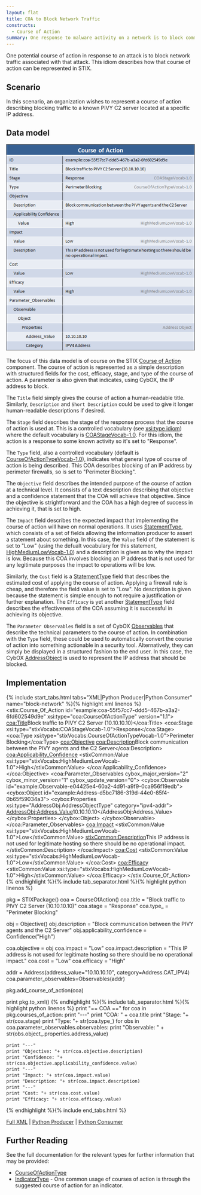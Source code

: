 ```yaml
---
layout: flat
title: COA to Block Network Traffic
constructs:
  - Course of Action
summary: One response to malware activity on a network is to block command and control server traffic at an external firewall. This idiom describes a course of action to implement such a block.
---
```


One potential course of action in response to an attack is to block network traffic associated with that attack. This idiom describes how that course of action can be represented in STIX.

## Scenario

In this scenario, an organization wishes to represent a course of action describing blocking traffic to a known PIVY C2 server located at a specific IP address.

## Data model

<img src="diagram.png" alt="Blocking Network Traffic" class="aside-text" />

The focus of this data model is of course on the STIX [Course of Action](/data-model/{{site.current_version}}/coa/CourseOfActionType) component. The course of action is represented as a simple description with structured fields for the cost, efficacy, stage, and type of the course of action. A parameter is also given that indicates, using CybOX, the IP address to block.

The `Title` field simply gives the course of action a human-readable title. Similarly, `Description` and `Short Description` could be used to give it longer human-readable descriptions if desired.

The `Stage` field describes the stage of the response process that the course of action is used at. This is a controlled vocabulary (see [xsi:type idiom](/documentation/concepts/xsi-type)) where the default vocabulary is [COAStageVocab-1.0](/data-model/{{site.current_version}}/stixVocabs/COAStageVocab-1.0). For this idiom, the action is a response to some known activity so it's set to "Response".

The `Type` field, also a controlled vocabulary (default is [CourseOfActionTypeVocab-1.0](/data-model/{{site.current_version}}/stixVocabs/CourseOfActionTypeVocab-1.0)), indicates what general type of course of action is being described. This COA describes blocking of an IP address by perimeter firewalls, so is set to "Perimeter Blocking".

The `Objective` field describes the intended purpose of the course of action at a technical level. It consists of a text description describing that objective and a confidence statement that the COA will achieve that objective. Since the objective is strightforward and the COA has a high degree of success in achieving it, that is set to high.

The `Impact` field describes the expected impact that implementing the course of action will have on normal operations. It uses [StatementType](/data-model/{{site.current_version}}/stixCommon/StatementType), which consists of a set of fields allowing the information producer to assert a statement about something. In this case, the `Value` field of the statement is set to "Low" (using the defualt vocabulary for this statement, [HighMediumLowVocab-1.0](/data-model/{{site.current_version}}/stixVocabs/HighMediumLowVocab-1.0)) and a description is given as to why the impact is low. Because this COA involves blocking an IP address that is not used for any legitimate purposes the impact to operations will be low.

Similarly, the `Cost` field is a [StatementType](/data-model/{{site.current_version}}/stixCommon/StatementType) field that describes the estimated cost of applying the course of action. Applying a firewall rule is cheap, and therefore the field value is set to "Low". No description is given because the statement is simple enough to not require a justification or further explanation. The `Efficacy` is yet another [StatementType](/data-model/{{site.current_version}}/stixCommon/StatementType) field describes the effectiveness of the COA assuming it is successful in achieving its objective.

The `Parameter Observables` field is a set of CybOX [Observables](/data-model/{{site.current_version}}/cybox/ObservablesType) that describe the technical parameters to the course of action. In combination with the `Type` field, these could be used to automatically convert the course of action into something actionable in a security tool. Alternatively, they can simply be displayed in a structured fashion to the end user. In this case, the CybOX [AddressObject](/data-model/{{site.current_version}}/AddressObj/AddressObjectType/) is used to represent the IP address that should be blocked.

## Implementation

{% include start_tabs.html tabs="XML|Python Producer|Python Consumer" name="block-network" %}{% highlight xml linenos %}
<stix:Course_Of_Action id="example:coa-55f57cc7-ddd5-467b-a3a2-6fd602549d9e" xsi:type="coa:CourseOfActionType" version="1.1">
    <coa:Title>Block traffic to PIVY C2 Server (10.10.10.10)</coa:Title>
    <coa:Stage xsi:type="stixVocabs:COAStageVocab-1.0">Response</coa:Stage>
    <coa:Type xsi:type="stixVocabs:CourseOfActionTypeVocab-1.0">Perimeter Blocking</coa:Type>
    <coa:Objective>
        <coa:Description>Block communication between the PIVY agents and the C2 Server</coa:Description>
        <coa:Applicability_Confidence>
            <stixCommon:Value xsi:type="stixVocabs:HighMediumLowVocab-1.0">High</stixCommon:Value>
        </coa:Applicability_Confidence>
    </coa:Objective>
    <coa:Parameter_Observables cybox_major_version="2" cybox_minor_version="1" cybox_update_version="0">
        <cybox:Observable id="example:Observable-e04425e4-60a2-4d91-a9f9-0ca956f19edb">
            <cybox:Object id="example:Address-d5bc7186-319d-44e0-85f4-0b65f59034a3">
                <cybox:Properties xsi:type="AddressObj:AddressObjectType" category="ipv4-addr">
                    <AddressObj:Address_Value>10.10.10.10</AddressObj:Address_Value>
                </cybox:Properties>
            </cybox:Object>
        </cybox:Observable>
    </coa:Parameter_Observables>
    <coa:Impact>
        <stixCommon:Value xsi:type="stixVocabs:HighMediumLowVocab-1.0">Low</stixCommon:Value>
        <stixCommon:Description>This IP address is not used for legitimate hosting so there should be no operational impact.</stixCommon:Description>
    </coa:Impact>
    <coa:Cost>
        <stixCommon:Value xsi:type="stixVocabs:HighMediumLowVocab-1.0">Low</stixCommon:Value>
    </coa:Cost>
    <coa:Efficacy>
        <stixCommon:Value xsi:type="stixVocabs:HighMediumLowVocab-1.0">High</stixCommon:Value>
    </coa:Efficacy>
</stix:Course_Of_Action>
{% endhighlight %}{% include tab_separator.html %}{% highlight python linenos %}

pkg = STIXPackage()
coa = CourseOfAction()
coa.title = "Block traffic to PIVY C2 Server (10.10.10.10)"
coa.stage = "Response"
coa.type_ = "Perimeter Blocking"

obj = Objective()
obj.description = "Block communication between the PIVY agents and the C2 Server"
obj.applicability_confidence = Confidence("High")

coa.objective = obj
coa.impact = "Low"
coa.impact.description = "This IP address is not used for legitimate hosting so there should be no operational impact."
coa.cost = "Low"
coa.efficacy = "High"

addr = Address(address_value="10.10.10.10", category=Address.CAT_IPV4)
coa.parameter_observables=Observables(addr)

pkg.add_course_of_action(coa)

print pkg.to_xml()
{% endhighlight %}{% include tab_separator.html %}{% highlight python linenos %}
print "== COA =="
for coa in pkg.courses_of_action:
    print "---"
    print "COA: " + coa.title
    print "Stage: "+ str(coa.stage)
    print "Type: "+ str(coa.type_)
    for obs in coa.parameter_observables.observables:
        print "Observable: " + str(obs.object_.properties.address_value)
    
    print "---"
    print "Objective: "+ str(coa.objective.description)
    print "Confidence: "+ str(coa.objective.applicability_confidence.value)
    print "---"
    print "Impact: "+ str(coa.impact.value)
    print "Description: "+ str(coa.impact.description)
    print "---"
    print "Cost: "+ str(coa.cost.value)
    print "Efficacy: "+ str(coa.efficacy.value)

{% endhighlight %}{% include end_tabs.html %}
        
[Full XML](block-network-traffic.xml) | [Python Producer](block-network-traffic_producer.py) | [Python Consumer](block-network-traffic_consumer.py)

## Further Reading

See the full documentation for the relevant types for further information that may be provided:

* [CourseOfActionType](/data-model/{{site.current_version}}/coa/CourseOfActionType)
* [IndicatorType](/data-model/{{site.current_version}}/indicator/IndicatorType) - One common usage of courses of action is through the suggested course of action for an indicator.
